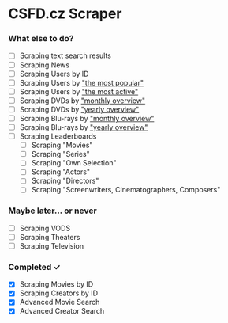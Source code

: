 # CSFD.cz Scraper

### What else to do?
- [ ] Scraping text search results
- [ ] Scraping News
- [ ] Scraping Users by ID
- [ ] Scraping Users by ["the most popular"](https://www.csfd.cz/uzivatele/)
- [ ] Scraping Users by ["the most active"](https://www.csfd.cz/uzivatele/nejaktivnejsi/)
- [ ] Scraping DVDs by ["monthly overview"](https://www.csfd.cz/dvd/)
- [ ] Scraping DVDs by ["yearly overview"](https://www.csfd.cz/dvd/rocne/)
- [ ] Scraping Blu-rays by ["monthly overview"](https://www.csfd.cz/bluray/)
- [ ] Scraping Blu-rays by ["yearly overview"](https://www.csfd.cz/bluray/rocne/)
- [ ] Scraping Leaderboards
  - [ ] Scraping "Movies"
  - [ ] Scraping "Series"
  - [ ] Scraping "Own Selection"
  - [ ] Scraping "Actors"
  - [ ] Scraping "Directors"
  - [ ] Scraping "Screenwriters, Cinematographers, Composers"

### Maybe later... or never
- [ ] Scraping VODS
- [ ] Scraping Theaters
- [ ] Scraping Television

### Completed ✓
- [x] Scraping Movies by ID
- [x] Scraping Creators by ID
- [x] Advanced Movie Search
- [x] Advanced Creator Search